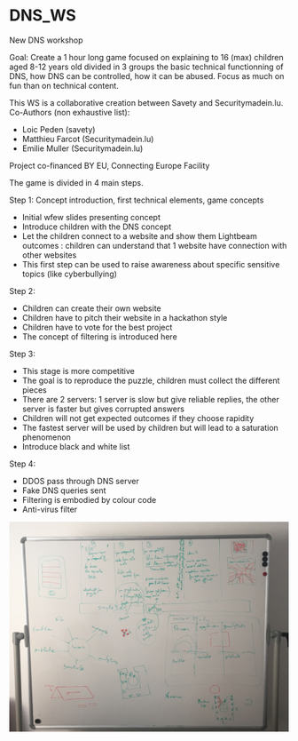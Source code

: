 # DNS_WS
New DNS workshop

Goal:
Create a 1 hour long game focused on explaining to 16 (max) children aged 8-12 years old divided in 3 groups the basic technical functionning of DNS, how DNS can be controlled, how it can be abused. Focus as much on fun than on technical content.

This WS is a collaborative creation between Savety and Securitymadein.lu. 
Co-Authors (non exhaustive list): 
- Loic Peden (savety)
- Matthieu Farcot (Securitymadein.lu)
- Emilie Muller (Securitymadein.lu)

Project co-financed BY EU, Connecting Europe Facility

The game is divided in 4 main steps.

Step 1: Concept introduction, first technical elements, game concepts
- Initial wfew slides presenting concept
- Introduce children with the DNS concept
- Let the children connect to a website and show them Lightbeam outcomes : children can understand that 1 website have connection with other websites
- This first step can be used to raise awareness about specific sensitive topics (like cyberbullying)

Step 2:

- Children can create their own website
- Children have to pitch their website in a hackathon style
- Children have to vote for the best project
- The concept of filtering is introduced here

Step 3:

- This stage is more competitive
- The goal is to reproduce the puzzle, children must collect the different pieces
- There are 2 servers: 1 server is slow but give reliable replies, the other server is faster but gives corrupted answers
- Children will not get expected outcomes if they choose rapidity
- The fastest server will be used by children but will lead to a saturation phenomenon
- Introduce black and white list

Step 4:

- DDOS pass through DNS server
- Fake DNS queries sent
- Filtering is embodied by colour code
- Anti-virus filter




<img src="Brainstorm.jpg">
